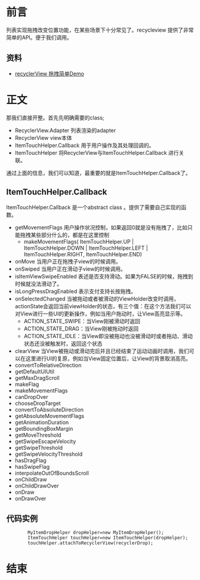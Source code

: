 # 前言
列表实现拖拽改变位置功能，在某些场景下十分常见了。recycleview 提供了非常简单的API。便于我们调用。
## 资料
* [recyclerView 拖拽简单Demo ](https://blog.csdn.net/qq_40987010/article/details/118388009)
# 正文 
那我们直接开整。首先先明确需要的class;
* RecyclerView.Adapter 列表渲染的adapter
* RecyclerView view本体 
* ItemTouchHelper.Callback 用于用户操作及其处理回调的。
* ItemTouchHelper 将RecyclerView与ItemTouchHelper.Callback 进行关联。

通过上面的信息，我们可以知道，最重要的就是ItemTouchHelper.Callback了。
## ItemTouchHelper.Callback 
ItemTouchHelper.Callback 是一个abstract class 。提供了需要自己实现的函数。
* getMovementFlags 用户操作状况控制，如果返回0就是没有拖拽了，比如只能拖拽某些部分什么的，都是在这里控制
  * makeMovementFlags( ItemTouchHelper.UP | ItemTouchHelper.DOWN | ItemTouchHelper.LEFT | ItemTouchHelper.RIGHT, ItemTouchHelper.END)
* onMove  当用户正在拖拽子view的时候调用。
* onSwiped  当用户正在滑动子view的时候调用。
* isItemViewSwipeEnabled 表述是否支持滑动。如果为FALSE的时候，拖拽到时候就没法滑动了。
* isLongPressDragEnabled 表示支付支持长按拖拽。
* onSelectedChanged 当被拖动或者被滑动的ViewHolder改变时调用，actionState会返回当前viewHolder的状态，有三个值：在这个方法我们可以对View进行一些UI的更新操作，例如当用户拖动时，让View高亮显示等。
  * ACTION_STATE_SWIPE：当View刚被滑动时返回
  * ACTION_STATE_DRAG：当View刚被拖动时返回
  * ACTION_STATE_IDLE：当View即没被拖动也没被滑动时或者拖动、滑动状态还没被触发时，返回这个状态
* clearView 当View被拖动或滑动完后并且已经结束了运动动画时调用，我们可以在这里进行UI的复原，例如当View固定位置后，让View的背景取消高亮。
* convertToRelativeDirection 
* getDefaultUIUtil
* getMaxDragScroll
* makeFlag
* makeMovementFlags
* canDropOver
* chooseDropTarget
* convertToAbsoluteDirection
* getAbsoluteMovementFlags
* getAnimationDuration
* getBoundingBoxMargin
* getMoveThreshold
* getSwipeEscapeVelocity
* getSwipeThreshold
* getSwipeVelocityThreshold
* hasDragFlag
* hasSwipeFlag
* interpolateOutOfBoundsScroll
* onChildDraw
* onChildDrawOver
* onDraw
* onDrawOver
## 代码实例 
````aidl
        MyItemDropHelper dropHelper=new MyItemDropHelper();
        ItemTouchHelper touchHelper=new ItemTouchHelper(dropHelper);
        touchHelper.attachToRecyclerView(recyclerDrop);
````
# 结束 